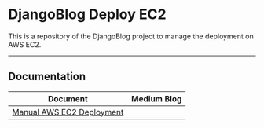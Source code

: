 # DjangoBlog Deploy EC2

This is a repository of the DjangoBlog project to manage the deployment on AWS EC2.

---

## Documentation

| Document                                                     | Medium Blog |
| ------------------------------------------------------------ | ----------- |
| [Manual AWS EC2 Deployment](./docs/document01/document01.md) |             |
